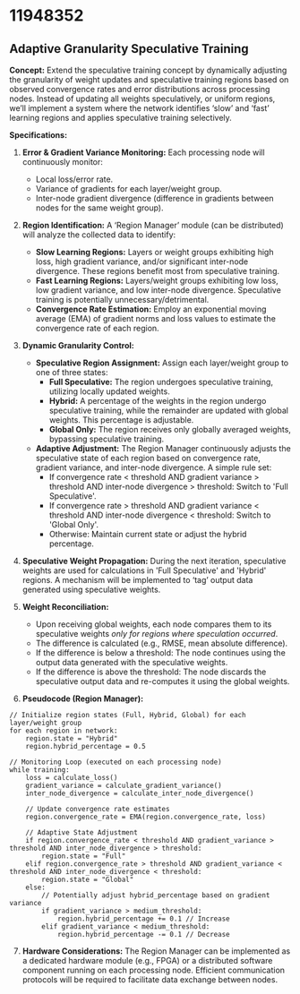 # 11948352

## Adaptive Granularity Speculative Training

**Concept:** Extend the speculative training concept by dynamically adjusting the granularity of weight updates and speculative training regions based on observed convergence rates and error distributions across processing nodes. Instead of updating all weights speculatively, or uniform regions, we’ll implement a system where the network identifies ‘slow’ and ‘fast’ learning regions and applies speculative training selectively.

**Specifications:**

1.  **Error & Gradient Variance Monitoring:** Each processing node will continuously monitor:
    *   Local loss/error rate.
    *   Variance of gradients for each layer/weight group.
    *   Inter-node gradient divergence (difference in gradients between nodes for the same weight group).

2.  **Region Identification:** A ‘Region Manager’ module (can be distributed) will analyze the collected data to identify:
    *   **Slow Learning Regions:** Layers or weight groups exhibiting high loss, high gradient variance, and/or significant inter-node divergence. These regions benefit most from speculative training.
    *   **Fast Learning Regions:** Layers/weight groups exhibiting low loss, low gradient variance, and low inter-node divergence. Speculative training is potentially unnecessary/detrimental.
    *   **Convergence Rate Estimation:** Employ an exponential moving average (EMA) of gradient norms and loss values to estimate the convergence rate of each region.

3.  **Dynamic Granularity Control:**
    *   **Speculative Region Assignment:** Assign each layer/weight group to one of three states:
        *   **Full Speculative:** The region undergoes speculative training, utilizing locally updated weights.
        *   **Hybrid:** A percentage of the weights in the region undergo speculative training, while the remainder are updated with global weights. This percentage is adjustable.
        *   **Global Only:** The region receives only globally averaged weights, bypassing speculative training.
    *   **Adaptive Adjustment:** The Region Manager continuously adjusts the speculative state of each region based on convergence rate, gradient variance, and inter-node divergence.  A simple rule set:
        *   If convergence rate < threshold AND gradient variance > threshold AND inter-node divergence > threshold: Switch to 'Full Speculative'.
        *   If convergence rate > threshold AND gradient variance < threshold AND inter-node divergence < threshold: Switch to 'Global Only'.
        *   Otherwise: Maintain current state or adjust the hybrid percentage.

4.  **Speculative Weight Propagation:** During the next iteration, speculative weights are used for calculations in 'Full Speculative' and 'Hybrid' regions.  A mechanism will be implemented to ‘tag’ output data generated using speculative weights.

5.  **Weight Reconciliation:**
    *   Upon receiving global weights, each node compares them to its speculative weights *only for regions where speculation occurred*.
    *   The difference is calculated (e.g., RMSE, mean absolute difference).
    *   If the difference is below a threshold: The node continues using the output data generated with the speculative weights.
    *   If the difference is above the threshold: The node discards the speculative output data and re-computes it using the global weights.

6.  **Pseudocode (Region Manager):**

```pseudocode
// Initialize region states (Full, Hybrid, Global) for each layer/weight group
for each region in network:
    region.state = "Hybrid"
    region.hybrid_percentage = 0.5

// Monitoring Loop (executed on each processing node)
while training:
    loss = calculate_loss()
    gradient_variance = calculate_gradient_variance()
    inter_node_divergence = calculate_inter_node_divergence()

    // Update convergence rate estimates
    region.convergence_rate = EMA(region.convergence_rate, loss)

    // Adaptive State Adjustment
    if region.convergence_rate < threshold AND gradient_variance > threshold AND inter_node_divergence > threshold:
        region.state = "Full"
    elif region.convergence_rate > threshold AND gradient_variance < threshold AND inter_node_divergence < threshold:
        region.state = "Global"
    else:
        // Potentially adjust hybrid_percentage based on gradient variance
        if gradient_variance > medium_threshold:
            region.hybrid_percentage += 0.1 // Increase
        elif gradient_variance < medium_threshold:
            region.hybrid_percentage -= 0.1 // Decrease
```

7.  **Hardware Considerations:** The Region Manager can be implemented as a dedicated hardware module (e.g., FPGA) or a distributed software component running on each processing node.  Efficient communication protocols will be required to facilitate data exchange between nodes.
